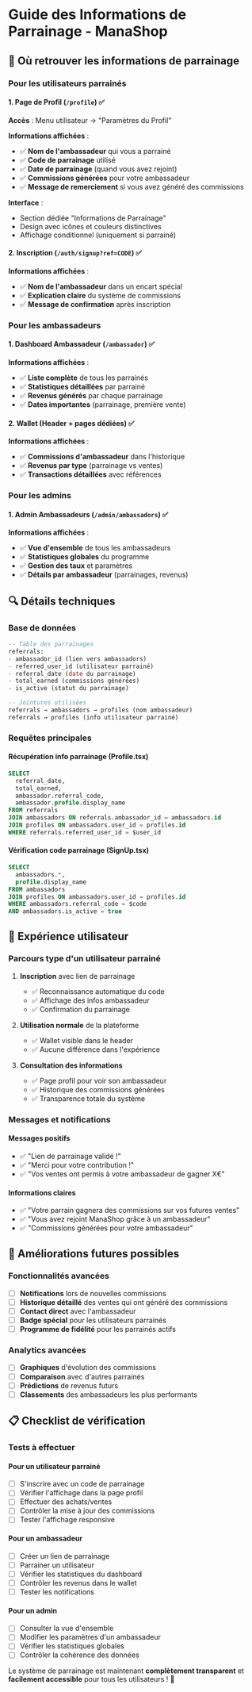 # Guide des Informations de Parrainage - ManaShop

## 🎯 Où retrouver les informations de parrainage

### Pour les utilisateurs parrainés

#### 1. **Page de Profil** (`/profile`) ✅

**Accès** : Menu utilisateur → "Paramètres du Profil"

**Informations affichées** :

- ✅ **Nom de l'ambassadeur** qui vous a parrainé
- ✅ **Code de parrainage** utilisé
- ✅ **Date de parrainage** (quand vous avez rejoint)
- ✅ **Commissions générées** pour votre ambassadeur
- ✅ **Message de remerciement** si vous avez généré des commissions

**Interface** :

- Section dédiée "Informations de Parrainage"
- Design avec icônes et couleurs distinctives
- Affichage conditionnel (uniquement si parrainé)

#### 2. **Inscription** (`/auth/signup?ref=CODE`) ✅

**Informations affichées** :

- ✅ **Nom de l'ambassadeur** dans un encart spécial
- ✅ **Explication claire** du système de commissions
- ✅ **Message de confirmation** après inscription

### Pour les ambassadeurs

#### 1. **Dashboard Ambassadeur** (`/ambassador`) ✅

**Informations affichées** :

- ✅ **Liste complète** de tous les parrainés
- ✅ **Statistiques détaillées** par parrainé
- ✅ **Revenus générés** par chaque parrainage
- ✅ **Dates importantes** (parrainage, première vente)

#### 2. **Wallet** (Header + pages dédiées) ✅

**Informations affichées** :

- ✅ **Commissions d'ambassadeur** dans l'historique
- ✅ **Revenus par type** (parrainage vs ventes)
- ✅ **Transactions détaillées** avec références

### Pour les admins

#### 1. **Admin Ambassadeurs** (`/admin/ambassadors`) ✅

**Informations affichées** :

- ✅ **Vue d'ensemble** de tous les ambassadeurs
- ✅ **Statistiques globales** du programme
- ✅ **Gestion des taux** et paramètres
- ✅ **Détails par ambassadeur** (parrainages, revenus)

## 🔍 Détails techniques

### Base de données

```sql
-- Table des parrainages
referrals:
- ambassador_id (lien vers ambassadors)
- referred_user_id (utilisateur parrainé)
- referral_date (date du parrainage)
- total_earned (commissions générées)
- is_active (statut du parrainage)

-- Jointures utilisées
referrals → ambassadors → profiles (nom ambassadeur)
referrals → profiles (info utilisateur parrainé)
```

### Requêtes principales

#### Récupération info parrainage (Profile.tsx)

```sql
SELECT
  referral_date,
  total_earned,
  ambassador.referral_code,
  ambassador.profile.display_name
FROM referrals
JOIN ambassadors ON referrals.ambassador_id = ambassadors.id
JOIN profiles ON ambassadors.user_id = profiles.id
WHERE referrals.referred_user_id = $user_id
```

#### Vérification code parrainage (SignUp.tsx)

```sql
SELECT
  ambassadors.*,
  profile.display_name
FROM ambassadors
JOIN profiles ON ambassadors.user_id = profiles.id
WHERE ambassadors.referral_code = $code
AND ambassadors.is_active = true
```

## 📱 Expérience utilisateur

### Parcours type d'un utilisateur parrainé

1. **Inscription** avec lien de parrainage

   - ✅ Reconnaissance automatique du code
   - ✅ Affichage des infos ambassadeur
   - ✅ Confirmation du parrainage

2. **Utilisation normale** de la plateforme

   - ✅ Wallet visible dans le header
   - ✅ Aucune différence dans l'expérience

3. **Consultation des informations**
   - ✅ Page profil pour voir son ambassadeur
   - ✅ Historique des commissions générées
   - ✅ Transparence totale du système

### Messages et notifications

#### Messages positifs

- ✅ "Lien de parrainage validé !"
- ✅ "Merci pour votre contribution !"
- ✅ "Vos ventes ont permis à votre ambassadeur de gagner X€"

#### Informations claires

- ✅ "Votre parrain gagnera des commissions sur vos futures ventes"
- ✅ "Vous avez rejoint ManaShop grâce à un ambassadeur"
- ✅ "Commissions générées pour votre ambassadeur"

## 🚀 Améliorations futures possibles

### Fonctionnalités avancées

- [ ] **Notifications** lors de nouvelles commissions
- [ ] **Historique détaillé** des ventes qui ont généré des commissions
- [ ] **Contact direct** avec l'ambassadeur
- [ ] **Badge spécial** pour les utilisateurs parrainés
- [ ] **Programme de fidélité** pour les parrainés actifs

### Analytics avancées

- [ ] **Graphiques** d'évolution des commissions
- [ ] **Comparaison** avec d'autres parrainés
- [ ] **Prédictions** de revenus futurs
- [ ] **Classements** des ambassadeurs les plus performants

## 📋 Checklist de vérification

### Tests à effectuer

#### Pour un utilisateur parrainé

- [ ] S'inscrire avec un code de parrainage
- [ ] Vérifier l'affichage dans la page profil
- [ ] Effectuer des achats/ventes
- [ ] Contrôler la mise à jour des commissions
- [ ] Tester l'affichage responsive

#### Pour un ambassadeur

- [ ] Créer un lien de parrainage
- [ ] Parrainer un utilisateur
- [ ] Vérifier les statistiques du dashboard
- [ ] Contrôler les revenus dans le wallet
- [ ] Tester les notifications

#### Pour un admin

- [ ] Consulter la vue d'ensemble
- [ ] Modifier les paramètres d'un ambassadeur
- [ ] Vérifier les statistiques globales
- [ ] Contrôler la cohérence des données

Le système de parrainage est maintenant **complètement transparent** et **facilement accessible** pour tous les utilisateurs ! 🎉

